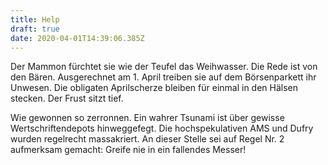 ```yaml
---
title: Help
draft: true
date: 2020-04-01T14:39:06.385Z
---
```

Der Mammon fürchtet sie wie der Teufel das Weihwasser. Die Rede ist von den Bären. Ausgerechnet am 1. April treiben sie auf dem Börsenparkett ihr Unwesen. Die obligaten Aprilscherze bleiben für einmal in den Hälsen stecken. Der Frust sitzt tief.

Wie gewonnen so zerronnen. Ein wahrer Tsunami ist über gewisse Wertschriftendepots hinweggefegt. Die hochspekulativen AMS und Dufry wurden regelrecht massakriert. An dieser Stelle sei auf Regel Nr. 2 aufmerksam gemacht: Greife nie in ein fallendes Messer!